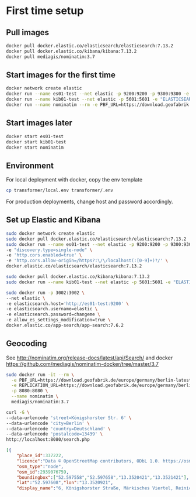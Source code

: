 # First time setup
## Pull images
```sh
docker pull docker.elastic.co/elasticsearch/elasticsearch:7.13.2
docker pull docker.elastic.co/kibana/kibana:7.13.2
docker pull mediagis/nominatim:3.7

```
## Start images for the first time
```sh
docker network create elastic
docker run --name es01-test --net elastic -p 9200:9200 -p 9300:9300 -e "discovery.type=single-node" -e 'http.cors.enabled=true' -e 'http.cors.allow-origin=/https?:\/\/localhost(:[0-9]+)?/' docker.elastic.co/elasticsearch/elasticsearch:7.13.2
docker run --name kib01-test --net elastic -p 5601:5601 -e "ELASTICSEARCH_HOSTS=http://es01-test:9200" docker.elastic.co/kibana/kibana:7.13.2
docker run --name nominatim --rm -e PBF_URL=https://download.geofabrik.de/europe/germany/berlin-latest.osm.pbf -e REPLICATION_URL=https://download.geofabrik.de/europe/germany/berlin-updates/ -p 8080:8080 mediagis/nominatim:3.7
```

## Start images later
```sh
docker start es01-test
docker start kib01-test
docker start nominatim
```

## Environment
For local deployment with docker, copy the env template

```sh
cp transformer/local.env transformer/.env
```
For production deployments, change host and password accordingly.

## Set up Elastic and Kibana

```sh
sudo docker network create elastic
sudo docker pull docker.elastic.co/elasticsearch/elasticsearch:7.13.2
sudo docker run --name es01-test --net elastic -p 9200:9200 -p 9300:9300 \
-e "discovery.type=single-node" \
-e 'http.cors.enabled=true' \
-e 'http.cors.allow-origin=/https?:\/\/localhost(:[0-9]+)?/' \
docker.elastic.co/elasticsearch/elasticsearch:7.13.2

sudo docker pull docker.elastic.co/kibana/kibana:7.13.2
sudo docker run --name kib01-test --net elastic -p 5601:5601 -e "ELASTICSEARCH_HOSTS=http://es01-test:9200" docker.elastic.co/kibana/kibana:7.13.2

sudo docker run -p 3002:3002 \
--net elastic \
-e elasticsearch.host='http://es01-test:9200' \
-e elasticsearch.username=elastic \
-e elasticsearch.password=changeme \
-e allow_es_settings_modification=true \
docker.elastic.co/app-search/app-search:7.6.2
```

## Geocoding
See http://nominatim.org/release-docs/latest/api/Search/
and docker https://github.com/mediagis/nominatim-docker/tree/master/3.7

```sh
sudo docker run -it --rm \
  -e PBF_URL=https://download.geofabrik.de/europe/germany/berlin-latest.osm.pbf \
  -e REPLICATION_URL=https://download.geofabrik.de/europe/germany/berlin-updates/ \
  -p 8080:8080 \
  --name nominatim \
  mediagis/nominatim:3.7
```


```sh
curl -G \
--data-urlencode 'street=Königshorster Str. 6' \
--data-urlencode 'city=Berlin' \
--data-urlencode 'country=Deutschland' \
--data-urlencode 'postalcode=13439' \
http://localhost:8080/search.php
```

```json
[{
    "place_id":337222,
    "licence":"Data © OpenStreetMap contributors, ODbL 1.0. https://osm.org/copyright",
    "osm_type":"node",
    "osm_id":2939076759,
    "boundingbox":["52.597558","52.597658","13.3520421","13.3521421"],
    "lat":"52.597608","lon":"13.3520921",
    "display_name":"6, Königshorster Straße, Märkisches Viertel, Reinickendorf, Berlin, 13439, Deutschland","place_rank":30,"category":"place","type":"house","importance":0.640999999999999

```

